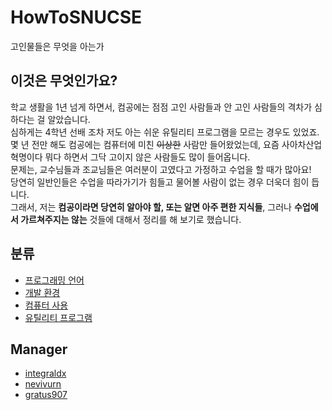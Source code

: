 # HowToSNUCSE
고인물들은 무엇을 아는가

## 이것은 무엇인가요?  
학교 생활을 1년 넘게 하면서, 컴공에는 점점 고인 사람들과 안 고인 사람들의 격차가 심하다는 걸 알았습니다.  
심하게는 4학년 선배 조차 저도 아는 쉬운 유틸리티 프로그램을 모르는 경우도 있었죠.  
몇 년 전만 해도 컴공에는 컴퓨터에 미친 ~~이상한~~ 사람만 들어왔었는데, 요즘 사아차산업혁명이다 뭐다 하면서 그닥 고이지 않은 사람들도 많이 들어옵니다.  
문제는, 교수님들과 조교님들은 여러분이 고였다고 가정하고 수업을 할 때가 많아요!  
당연히 일반인들은 수업을 따라가기가 힘들고 물어볼 사람이 없는 경우 더욱더 힘이 듭니다.  
그래서, 저는 **컴공이라면 당연히 알아야 할, 또는 알면 아주 편한 지식들**, 그러나 **수업에서 가르쳐주지는 않는** 것들에 대해서 정리를 해 보기로 했습니다.  

## 분류
- [프로그래밍 언어](프로그래밍_언어/index.md)
- [개발 환경](개발_환경/index.md)
- [컴퓨터 사용](컴퓨터_사용/index.md)
- [유틸리티 프로그램](유틸리티_프로그램/index.md)

## Manager
- [integraldx](https://github.com/integraldx)
- [nevivurn](https://github.com/nevivurn)
- [gratus907](https://github.com/gratus907)
